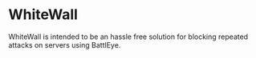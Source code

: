 WhiteWall
=========

WhiteWall is intended to be an hassle free solution for blocking repeated attacks on servers using BattlEye.
